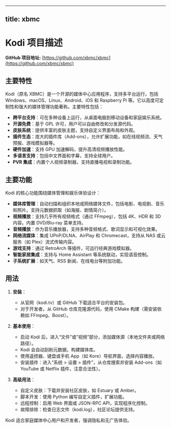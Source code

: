 
---
title: xbmc
---

# Kodi 项目描述

**GitHub 项目地址:** [https://github.com/xbmc/xbmc](https://github.com/xbmc/xbmc)

## 主要特性
Kodi（原名 XBMC）是一个开源的媒体中心应用程序，支持多平台运行，包括 Windows、macOS、Linux、Android、iOS 和 Raspberry Pi 等。它以高度可定制性和强大的媒体管理功能著称。主要特性包括：
- **跨平台支持**：可在多种设备上运行，从桌面电脑到移动设备和家庭娱乐系统。
- **开源免费**：基于 GPL 许可，用户可以自由修改和分发源代码。
- **皮肤系统**：提供丰富的皮肤主题，支持自定义界面布局和外观。
- **插件生态**：庞大的插件库（Add-ons），允许扩展功能，如在线视频流、天气预报、游戏模拟器等。
- **硬件加速**：支持 GPU 加速解码，提升高清视频播放性能。
- **多语言支持**：包括中文界面和字幕，支持全球用户。
- **PVR 集成**：内置个人视频录制器，支持直播电视和录制功能。

## 主要功能
Kodi 的核心功能围绕媒体管理和娱乐体验设计：
- **媒体库管理**：自动扫描和组织本地或网络媒体文件，包括电影、电视剧、音乐和照片。支持元数据抓取（如海报、剧情简介）。
- **视频播放**：支持几乎所有视频格式（通过 FFmpeg），包括 4K、HDR 和 3D 内容。内置 DVD/Blu-ray 菜单支持。
- **音频播放**：作为音乐播放器，支持多种音频格式、歌词显示和可视化效果。
- **网络流媒体**：集成 UPnP/DLNA、AirPlay 和 Chromecast，支持从 NAS 或云服务（如 Plex）流式传输内容。
- **游戏支持**：通过 RetroArch 等插件，可运行经典游戏模拟器。
- **智能家居集成**：支持与 Home Assistant 等系统联动，实现语音控制。
- **子系统扩展**：如天气、RSS 新闻、在线电台等附加功能。

## 用法
1. **安装**：
   - 从官网（kodi.tv）或 GitHub 下载适合平台的安装包。
   - 对于开发者，从 GitHub 仓库克隆源代码，使用 CMake 构建（需安装依赖如 FFmpeg、Boost）。

2. **基本使用**：
   - 启动 Kodi 后，进入“文件”或“视频”部分，添加媒体源（本地文件夹或网络路径）。
   - Kodi 会自动刮削元数据，构建媒体库。
   - 使用遥控器、键盘或手机 App（如 Kore）导航界面，选择内容播放。
   - 安装插件：进入“系统 > 设置 > 插件”，从仓库搜索并安装 Add-ons（如 YouTube 或 Netflix 插件，注意合法性）。

3. **高级用法**：
   - 自定义皮肤：下载并安装社区皮肤，如 Estuary 或 Amber。
   - 脚本开发：使用 Python 编写自定义插件，扩展功能。
   - 远程控制：启用 Web 界面或 JSON-RPC API，实现程序化控制。
   - 故障排除：检查日志文件（kodi.log），社区论坛提供支持。

Kodi 适合家庭媒体中心用户和开发者，强调隐私和无广告体验。
